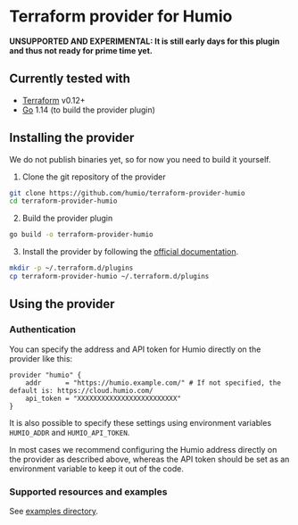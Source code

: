 # Terraform provider for Humio

**UNSUPPORTED AND EXPERIMENTAL: It is still early days for this plugin and thus not ready for prime time yet.**

## Currently tested with

- [Terraform](https://www.terraform.io/downloads.html) v0.12+
- [Go](https://golang.org/doc/install) 1.14 (to build the provider plugin)

## Installing the provider

We do not publish binaries yet, so for now you need to build it yourself.

1. Clone the git repository of the provider

```bash
git clone https://github.com/humio/terraform-provider-humio
cd terraform-provider-humio
```

2. Build the provider plugin

```bash
go build -o terraform-provider-humio
```

3. Install the provider by following the [official documentation](https://www.terraform.io/docs/plugins/basics.html#installing-plugins).

```bash
mkdir -p ~/.terraform.d/plugins
cp terraform-provider-humio ~/.terraform.d/plugins
```

## Using the provider

### Authentication

You can specify the address and API token for Humio directly on the provider like this:

```hcl
provider "humio" {
    addr      = "https://humio.example.com/" # If not specified, the default is: https://cloud.humio.com/
    api_token = "XXXXXXXXXXXXXXXXXXXXXXXXX"
}
```

It is also possible to specify these settings using environment variables `HUMIO_ADDR` and `HUMIO_API_TOKEN`.

In most cases we recommend configuring the Humio address directly on the provider as described above, whereas the API token should be set as an environment variable to keep it out of the code.

### Supported resources and examples

See [examples directory](examples).
